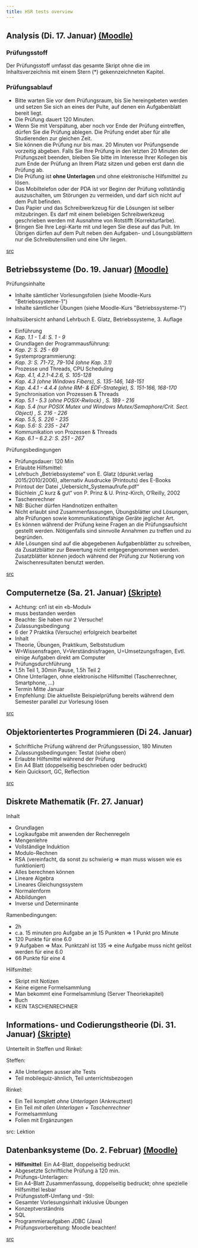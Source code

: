 ```yaml
---
title: HSR tests overview
---
```


## Analysis (Di. 17. Januar) [(Moodle)](https://moodle.hsr.ch/course/view.php?id=406)

### Prüfungsstoff

Der Prüfungsstoff umfasst das gesamte Skript ohne die im Inhaltsverzeichnis mit einem Stern (*) gekennzeichneten Kapitel.

### Prüfungsablauf

- Bitte warten Sie vor dem Prüfungsraum, bis Sie hereingebeten werden und setzen Sie sich an eines der Pulte, auf denen ein Aufgabenblatt bereit liegt.
- Die Prüfung dauert 120 Minuten.
- Wenn Sie mit Verspätung, aber noch vor Ende der Prüfung eintreffen, dürfen Sie die Prüfung ablegen. Die Prüfung endet aber für alle Studierenden zur gleichen Zeit.
- Sie können die Prüfung nur bis max. 20 Minuten vor Prüfungsende vorzeitig abgeben. Falls Sie Ihre Prüfung in den letzten 20 Minuten der Prüfungszeit beenden, bleiben Sie bitte im Interesse Ihrer Kollegen bis zum Ende der Prüfung an Ihrem Platz sitzen und geben erst dann die Prüfung ab.
- Die Prüfung ist __ohne Unterlagen__ und ohne elektronische Hilfsmittel zu lösen.
- Das Mobiltelefon oder der PDA ist vor Beginn der Prüfung vollständig auszuschalten, um Störungen zu vermeiden, und darf sich nicht auf dem Pult befinden.
- Das Papier und das Schreibwerkzeug für die Lösungen ist selber mitzubringen. Es darf mit einem beliebigen Schreibwerkzeug geschrieben werden mit Ausnahme von Rotstifft (Korrekturfarbe).
- Bringen Sie Ihre Legi-Karte mit und legen Sie diese auf das Pult. Im Übrigen dürfen auf dem Pult neben den Aufgaben- und Lösungsblättern nur die Schreibutensilien und eine Uhr liegen.

[src](https://moodle.hsr.ch/mod/page/view.php?id=11893)

## Betriebssysteme (Do. 19. Januar) [(Moodle)](https://moodle.hsr.ch/course/view.php?id=690)

Prüfungsinhalte

- Inhalte sämtlicher Vorlesungsfolien (siehe Moodle-Kurs "Betriebssysteme-1")
- Inhalte sämtlicher Übungen (siehe Moodle-Kurs "Betriebssysteme-1")

Inhaltsübersicht anhand Lehrbuch E. Glatz, Betriebssysteme, 3. Auflage

- Einführung
 - _Kap. 1.1 - 1.4: S. 1 - 9_
- Grundlagen der Programmausführung:
 - _Kap. 2: S. 25 - 69_
- Systemprogrammierung:
 - _Kap. 3: S. 71-72, 79-104 (ohne Kap. 3.1)_
- Prozesse und Threads, CPU Scheduling
 - _Kap. 4.1, 4.2.1-4.2.6, S. 105-128_
 - _Kap. 4.3 (ohne Windows Fibers), S. 135-146, 148-151_
 - _Kap. 4.4.1 - 4.4.4 (ohne RM- & EDF-Strategie), S. 151-166, 168-170_
- Synchronisation von Prozessen & Threads
 - _Kap. 5.1 - 5.3 (ohne POSIX-Rwlock) , S. 189 - 216_
 - _Kap. 5.4 (nur POSIX Mutex und Windows Mutex/Semaphore/Crit. Sect. Object) , S. 216 - 226_
 - _Kap. 5.5, S. 226 - 235_
 - _Kap. 5.6: S. 235 - 247_
- Kommunikation von Prozessen & Threads
 - _Kap. 6.1 – 6.2.2: S. 251 - 267_

Prüfungsbedingungen

- Prüfungsdauer: 120 Min
- Erlaubte Hilfsmittel:
 - Lehrbuch „Betriebssysteme“ von E. Glatz (dpunkt.verlag 2015/2010/2006), alternativ Ausdrucke (Printouts) des E-Books
 - Printout der Datei „Uebersicht_Systemaufrufe.pdf“
 - Büchlein „C kurz & gut“ von P. Prinz & U. Prinz-Kirch, O‘Reilly, 2002
 - Taschenrechner
- NB: Bücher dürfen Handnotizen enthalten
- Nicht erlaubt sind Zusammenfassungen, Übungsblätter und Lösungen, alte Prüfungen sowie kommunikationsfähige Geräte jeglicher Art.
- Es können während der Prüfung keine Fragen an die Prüfungsaufsicht gestellt werden. Nötigenfalls sind sinnvolle Annahmen zu treffen und zu begründen.
- Alle Lösungen sind auf die abgegebenen Aufgabenblätter zu schreiben, da Zusatzblätter zur Bewertung nicht entgegengenommen werden. Zusatzblätter können jedoch während der Prüfung zur Notierung von Zwischenresultaten benutzt werden. 

[src](https://moodle.hsr.ch/pluginfile.php/44765/mod_resource/content/6/PruefungsInfo_Bsys1_HS16.pdf)

## Computernetze (Sa. 21. Januar) [(Skripte)](https://skripte.hsr.ch/Informatik/Fachbereich/Computernetze_1/CN1/)

- Achtung: cn1 ist ein «b-Modul»
 - muss bestanden werden
 - Beachte: Sie haben nur 2 Versuche!
- Zulassungsbedingung
 - 6 der 7 Praktika (Versuche) erfolgreich bearbeitet
- Inhalt
 - Theorie, Übungen, Praktikum, Selbststudium
 - W=Wissensfragen, V=Verständnisfragen, U=Umsetzungsfragen, Evtl. einige Aufgaben direkt am Computer
- Prüfungsdurchführung
 - 1.5h Teil 1, 30min Pause, 1.5h Teil 2
 - Ohne Unterlagen, ohne elektronische Hilfsmittel (Taschenrechner, Smartphone, …)
 - Termin Mitte Januar
- Empfehlung: Die aktuellste Beispielprüfung bereits während dem Semester parallel zur Vorlesung lösen

[src](https://skripte.hsr.ch/Informatik/Fachbereich/Computernetze_1/CN1/Vorlesungsunterlagen/0-Moduleinfuehrung.pdf)

## Objektorientertes Programmieren (Di 24. Januar)

- Schriftliche Prüfung während der Prüfungssession, 180 Minuten
- Zulassungsbedingungen: Testat (siehe oben)
- Erlaubte Hilfsmittel während der Prüfung
 - Ein A4 Blatt (doppelseitig beschrieben oder bedruckt)
- Kein Quicksort, GC, Reflection

[src](https://skripte.hsr.ch/Informatik/Fachbereich/Objektorientierte_Programmierung/OO/Allgemeine_Informationen_OO.pdf)

## Diskrete Mathematik (Fr. 27. Januar)

Inhalt

- Grundlagen
 - Logikaufgabe mit anwenden der Rechenregeln
 - Mengenlehre
 - Vollständige Induktion
- Modulo-Rechnen
 - RSA (vereinfacht, da sonst zu schwierig => man muss wissen wie es funktioniert)
 - Alles berechnen können
- Lineare Algebra
 - Lineares Gleichungssystem
 - Normalenform
 - Abbildungen
 - Inverse und Determinante

Ramenbedingungen:

- 2h
- c.a. 15 minuten pro Aufgabe an je 15 Punkten => 1 Punkt pro Minute
- 120 Punkte für eine 6.0
- 9 Aufgaben => Max. Punktzahl ist 135 => eine Aufgabe muss nicht gelöst werden für eine 6.0
- 66 Punkte für eine 4

Hilfsmittel:

- Skript mit Notizen
- Keine eigene Formelsammlung
- Man bekommt eine Formelsammlung (Server Theoriekapitel)
- Buch
- KEIN TASCHENRECHNER

## Informations- und Codierungstheorie (Di. 31. Januar) [(Skripte)](https://skripte.hsr.ch/Informatik/Fachbereich/Informations-_und_Codierungstheorie/ICTh/)

Unterteilt in Steffen und Rinkel:

Steffen:

- Alle Unterlagen ausser alte Tests
- Teil mobilequiz-ähnlich, Teil unterrichtsbezogen

Rinkel:

- Ein Teil komplett _ohne Unterlagen_ (Ankreuztest)
- Ein Teil _mit allen Unterlagen + Taschenrechner_
 - Formelsammlung
 - Folien mit Ergänzungen

src: Lektion

## Datenbanksysteme (Do. 2. Februar) [(Moodle)](https://moodle.hsr.ch/course/view.php?id=590)

- __Hilfsmittel__: Ein A4-Blatt, doppelseitig bedruckt
- Abgesetzte Schriftliche Prüfung à 120 min.
- Prüfungs-Unterlagen:
 - Ein A4-Blatt Zusammenfassung, doppelseitig bedruckt; ohne spezielle Hilfsmittel lesbar
- Prüfungsstoff-Umfang und -Stil:
 - Gesamter Vorlesungsinhalt inklusive Übungen
 - Konzeptverständnis
 - SQL
 - Programmieraufgaben JDBC (Java)
- Prüfungsvorbereitung: Moodle beachten!

[src](https://skripte.hsr.ch/Informatik/Fachbereich/Datenbanksysteme_1/Dbs1/Vorlesung/00_Organisatorisches/Dbs1_Organisation.pdf)

